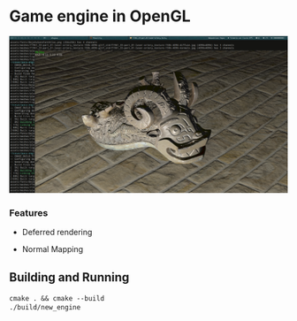 # Game engine in OpenGL

![Screenshot](screenshot.png)

### Features

* Deferred rendering

* Normal Mapping

## Building and Running

```
cmake . && cmake --build
./build/new_engine
```


